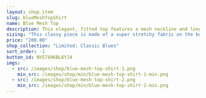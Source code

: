```yaml
---
layout: shop_item
slug: blueMeshTopShirt
name: Blue Mesh Top
description: This elegant, fitted top features a mesh neckline and long sleeves with a classic metallic peony print to add some flare.
sizing: "This classy piece is made of a super stretchy fabric on the bottom, with metallic print stretch mesh on the neckline and sleeves. The metallic print makes the mesh less stretchy, so if arm size is a concern, please make a note in the comments when placing your order. If sizing is still a concern, contact us at <a href='mailto:info@freebodydesigns.com'>info@freebodydesigns.com</a> to inquire about custom sizing."
price: "200.00"
shop_collection: "Limited: Classic Blues"
sort_order: -1
button_id: NV5784KBL6YJ4
imgs:
  - src: /images/shop/blue-mesh-top-shirt-1.png
    min_src: /images/shop/min/blue-mesh-top-shirt-1-min.png
  - src: /images/shop/blue-mesh-top-shirt-2.png
    min_src: /images/shop/min/blue-mesh-top-shirt-2-min.png
---
```

